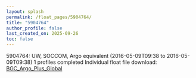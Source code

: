 ```yaml
---
layout: splash
permalink: /float_pages/5904764/
title: "5904764"
author_profile: false
last_created_on: 2025-09-26
toc: false
---
```

 
5904764: UW, SOCCOM, Argo equivalent (2016-05-09T09:38 to 2016-05-09T09:38)
1 profiles completed
Individual float file download: [BGC_Argo_Plus_Global](https://ftp.soest.hawaii.edu/bgc_argo_plus/Individual_Floats/outliers_removed/5904764_Sprof_processed.nc)
